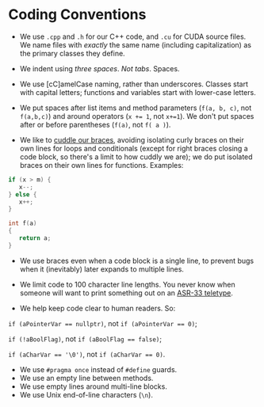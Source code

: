 # Coding Conventions

  * We use `.cpp` and `.h` for our C++ code, and `.cu` for CUDA source files. We name files with *exactly* the same name (including capitalization) as the primary classes they define.
  
  * We indent using *three spaces*. *Not tabs*. Spaces.
  
  * We use [cC]amelCase naming, rather than underscores. Classes start with capital letters; functions and variables start with lower-case letters.
  
  * We put spaces after list items and method parameters (`f(a, b, c)`, not `f(a,b,c)`) and around operators (`x += 1`, not `x+=1`). We don't put spaces after or before parentheses (`f(a)`, not `f( a )`).
  
  * We like to [cuddle our braces](http://blog.gskinner.com/archives/2008/11/curly_braces_to.html), avoiding isolating curly braces on their own lines for loops and conditionals (except for right braces closing a code block, so there's a limit to how cuddly we are); we do put isolated braces on their own lines for functions. Examples:
  ```c++
  if (x > m) {
     x--;
  } else {
     x++;
  }
  ```
  ```c++
  int f(a)
  {
     return a;
  }
  ```
  * We use braces even when a code block is a single line, to prevent bugs when it (inevitably) later expands to multiple lines.

  * We limit code to 100 character line lengths. You never know when someone will want to print something out on an [ASR-33 teletype](https://en.wikipedia.org/wiki/Teletype_Model_33).
  * We help keep code clear to human readers. So:
  
  `if (aPointerVar == nullptr)`, not `if (aPointerVar == 0)`; 

  `if (!aBoolFlag)`, not `if (aBoolFlag == false)`; 

  `if (aCharVar == '\0')`, not `if (aCharVar == 0)`.

  * We use `#pragma once` instead of `#define` guards.
  * We use an empty line between methods.
  * We use empty lines around multi-line blocks.
  * We use Unix end-of-line characters (`\n`).